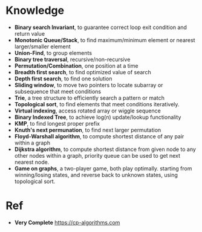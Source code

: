# Knowledge
* **Binary search Invariant**, to guarantee correct loop exit condition and return value
* **Monotonic Queue/Stack**, to find maximum/minimum element or nearest larger/smaller element
* **Union-Find**, to group elements
* **Binary tree traversal**, recursive/non-recursive
* **Permutation/Combination**, one position at a time
* **Breadth first search**, to find optimized value of search
* **Depth first search**, to find one solution
* **Sliding window**, to move two pointers to locate subarray or subsequence that meet conditions
* **Trie**, a tree structure to efficiently search a pattern or match
* **Topological sort**, to find elements that meet conditions iteratively.
* **Virtual indexing**, access rotated array or wiggle sequence
* **Binary Indexed Tree**, to achieve log(n) update/lookup functionality
* **KMP**, to find longest proper prefix
* **Knuth's next permunation**, to find next larger permutation
* **Floyd-Warshall algorithm**, to compute shortest distance of any pair within a graph
* **Dijkstra algorithm**, to compute shortest distance from given node to any other nodes within a graph, priority queue can be used to get next nearest node.
* **Game on graphs**, a two-player game, both play optimally. starting from winning/losing states, and reverse back to unknown states, using topological sort.



# Ref
* **Very Complete** https://cp-algorithms.com

